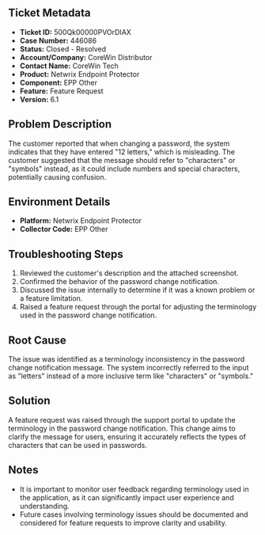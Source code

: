 ## Ticket Metadata
- **Ticket ID:** 500Qk00000PVOrDIAX
- **Case Number:** 446086
- **Status:** Closed - Resolved
- **Account/Company:** CoreWin Distributor
- **Contact Name:** CoreWin Tech
- **Product:** Netwrix Endpoint Protector
- **Component:** EPP Other
- **Feature:** Feature Request
- **Version:** 6.1

## Problem Description
The customer reported that when changing a password, the system indicates that they have entered "12 letters," which is misleading. The customer suggested that the message should refer to "characters" or "symbols" instead, as it could include numbers and special characters, potentially causing confusion.

## Environment Details
- **Platform:** Netwrix Endpoint Protector
- **Collector Code:** EPP Other

## Troubleshooting Steps
1. Reviewed the customer's description and the attached screenshot.
2. Confirmed the behavior of the password change notification.
3. Discussed the issue internally to determine if it was a known problem or a feature limitation.
4. Raised a feature request through the portal for adjusting the terminology used in the password change notification.

## Root Cause
The issue was identified as a terminology inconsistency in the password change notification message. The system incorrectly referred to the input as "letters" instead of a more inclusive term like "characters" or "symbols."

## Solution
A feature request was raised through the support portal to update the terminology in the password change notification. This change aims to clarify the message for users, ensuring it accurately reflects the types of characters that can be used in passwords.

## Notes
- It is important to monitor user feedback regarding terminology used in the application, as it can significantly impact user experience and understanding.
- Future cases involving terminology issues should be documented and considered for feature requests to improve clarity and usability.